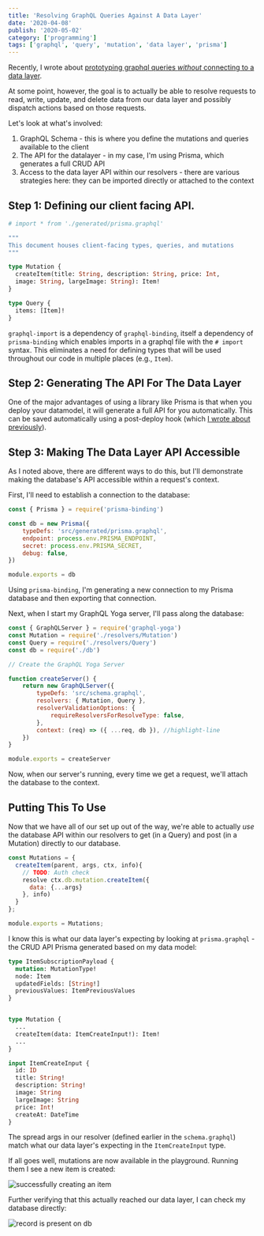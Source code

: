 ```yaml
---
title: 'Resolving GraphQL Queries Against A Data Layer'
date: '2020-04-08'
publish: '2020-05-02'
category: ['programming']
tags: ['graphql', 'query', 'mutation', 'data layer', 'prisma']
---
```


Recently, I wrote about [prototyping graphql queries _without_ connecting to a data layer](prototyping-graphql-in-memory).

At some point, however, the goal is to actually be able to resolve requests to read, write, update, and delete data from our data layer and possibly dispatch actions based on those requests.

Let's look at what's involved:

1. GraphQL Schema - this is where you define the mutations and queries available to the client
2. The API for the datalayer - in my case, I'm using Prisma, which generates a full CRUD API
3. Access to the data layer API within our resolvers - there are various strategies here: they can be imported directly or attached to the context

## Step 1: Defining our client facing API.

```javascript:title=src/schema.graphql
# import * from './generated/prisma.graphql'

"""
This document houses client-facing types, queries, and mutations
"""

type Mutation {
  createItem(title: String, description: String, price: Int,
  image: String, largeImage: String): Item!
}

type Query {
  items: [Item]!
}
```

`graphql-import` is a dependency of `graphql-binding`, itself a dependency of `prisma-binding` which enables imports in a graphql file with the `# import` syntax. This eliminates a need for defining types that will be used throughout our code in multiple places (e.g., `Item`).

## Step 2: Generating The API For The Data Layer

One of the major advantages of using a library like Prisma is that when you deploy your datamodel, it will generate a full API for you automatically. This can be saved automatically using a post-deploy hook (which [I wrote about previously](prisma-spawnsync-graphql)).

## Step 3: Making The Data Layer API Accessible

As I noted above, there are different ways to do this, but I'll demonstrate making the database's API accessible within a request's context.

First, I'll need to establish a connection to the database:

```javascript:title=src/db.js
const { Prisma } = require('prisma-binding')

const db = new Prisma({
    typeDefs: 'src/generated/prisma.graphql',
    endpoint: process.env.PRISMA_ENDPOINT,
    secret: process.env.PRISMA_SECRET,
    debug: false,
})

module.exports = db
```

Using `prisma-binding`, I'm generating a new connection to my Prisma database and then exporting that connection.

Next, when I start my GraphQL Yoga server, I'll pass along the database:

```javascript:title=src/createServer.js
const { GraphQLServer } = require('graphql-yoga')
const Mutation = require('./resolvers/Mutation')
const Query = require('./resolvers/Query')
const db = require('./db')

// Create the GraphQL Yoga Server

function createServer() {
    return new GraphQLServer({
        typeDefs: 'src/schema.graphql',
        resolvers: { Mutation, Query },
        resolverValidationOptions: {
            requireResolversForResolveType: false,
        },
        context: (req) => ({ ...req, db }), //highlight-line
    })
}

module.exports = createServer
```

Now, when our server's running, every time we get a request, we'll attach the database to the context.

## Putting This To Use

Now that we have all of our set up out of the way, we're able to actually _use_ the database API within our resolvers to get (in a Query) and post (in a Mutation) directly to our database.

```javascript:title=src/resolvers/Mutation.js
const Mutations = {
  createItem(parent, args, ctx, info){
    // TODO: Auth check
    resolve ctx.db.mutation.createItem({
      data: {...args}
    }, info)
  }
};

module.exports = Mutations;
```

I know this is what our data layer's expecting by looking at `prisma.graphql` - the CRUD API Prisma generated based on my data model:

```graphql:title=src/generated/prisma.graphql
type ItemSubscriptionPayload {
  mutation: MutationType!
  node: Item
  updatedFields: [String!]
  previousValues: ItemPreviousValues
}


type Mutation {
  ...
  createItem(data: ItemCreateInput!): Item!
  ...
}

input ItemCreateInput {
  id: ID
  title: String!
  description: String!
  image: String
  largeImage: String
  price: Int!
  createAt: DateTime
}

```

The spread args in our resolver (defined earlier in the `schema.graphql`) match what our data layer's expecting in the `ItemCreateInput` type.

If all goes well, mutations are now available in the playground. Running them I see a new item is created:

![successfully creating an item](https://res.cloudinary.com/scweiss1/image/upload/v1593197279/code-comments/success_b192ic.png)

Further verifying that this actually reached our data layer, I can check my database directly:

![record is present on db](https://res.cloudinary.com/scweiss1/image/upload/v1593197279/code-comments/on-db_f3t8mn.png)
